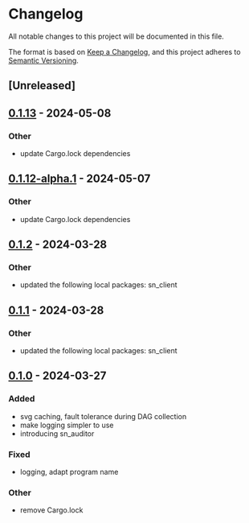 # Changelog
All notable changes to this project will be documented in this file.

The format is based on [Keep a Changelog](https://keepachangelog.com/en/1.0.0/),
and this project adheres to [Semantic Versioning](https://semver.org/spec/v2.0.0.html).

## [Unreleased]

## [0.1.13](https://github.com/maidsafe/safe_network/compare/sn_auditor-v0.1.12...sn_auditor-v0.1.13) - 2024-05-08

### Other
- update Cargo.lock dependencies

## [0.1.12-alpha.1](https://github.com/maidsafe/safe_network/compare/sn_auditor-v0.1.12-alpha.0...sn_auditor-v0.1.12-alpha.1) - 2024-05-07

### Other
- update Cargo.lock dependencies

## [0.1.2](https://github.com/maidsafe/safe_network/compare/sn_auditor-v0.1.1...sn_auditor-v0.1.2) - 2024-03-28

### Other
- updated the following local packages: sn_client

## [0.1.1](https://github.com/joshuef/safe_network/compare/sn_auditor-v0.1.0...sn_auditor-v0.1.1) - 2024-03-28

### Other
- updated the following local packages: sn_client

## [0.1.0](https://github.com/joshuef/safe_network/releases/tag/sn_auditor-v0.1.0) - 2024-03-27

### Added
- svg caching, fault tolerance during DAG collection
- make logging simpler to use
- introducing sn_auditor

### Fixed
- logging, adapt program name

### Other
- remove Cargo.lock
